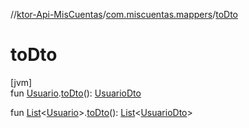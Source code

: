 //[ktor-Api-MisCuentas](../../index.md)/[com.miscuentas.mappers](index.md)/[toDto](to-dto.md)

# toDto

[jvm]\
fun [Usuario](../com.miscuentas.models/-usuario/index.md).[toDto](to-dto.md)(): [UsuarioDto](../com.miscuentas.dto/-usuario-dto/index.md)

fun [List](https://kotlinlang.org/api/latest/jvm/stdlib/kotlin.collections/-list/index.html)&lt;[Usuario](../com.miscuentas.models/-usuario/index.md)&gt;.[toDto](to-dto.md)(): [List](https://kotlinlang.org/api/latest/jvm/stdlib/kotlin.collections/-list/index.html)&lt;[UsuarioDto](../com.miscuentas.dto/-usuario-dto/index.md)&gt;
